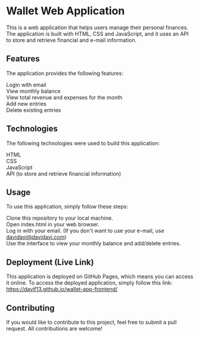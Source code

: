 # Wallet Web Application

This is a web application that helps users manage their personal finances. The application is built with HTML, CSS and JavaScript, and it uses an API to store and retrieve financial and e-mail information.

## Features

The application provides the following features:

Login with email <br>
View monthly balance <br>
View total revenue and expenses for the month <br>
Add new entries <br>
Delete existing entries<br>

## Technologies

The following technologies were used to build this application:

HTML <br>
CSS <br>
JavaScript <br>
API (to store and retrieve financial information) <br>

## Usage

To use this application, simply follow these steps:

Clone this repository to your local machine. <br>
Open index.html in your web browser. <br>
Log in with your email. (If you don't want to use your e-mail, use davidavi@davidavi.com) <br>
Use the interface to view your monthly balance and add/delete entries. <br>

## Deployment (Live Link)

This application is deployed on GitHub Pages, which means you can access it online. To access the deployed application, simply follow this link: https://davif13.github.io/wallet-app-frontend/

## Contributing

If you would like to contribute to this project, feel free to submit a pull request. All contributions are welcome!
